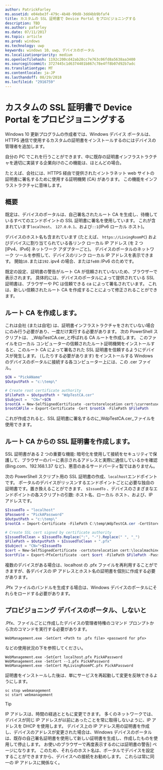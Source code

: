 ```yaml
---
author: PatrickFarley
ms.assetid: e04ebe3f-479c-4b48-99d8-3dd4bb9bfaf4
title: カスタムの SSL 証明書で Device Portal をプロビジョニングする
description: TBD
ms.author: pafarley
ms.date: 07/11/2017
ms.topic: article
ms.prod: windows
ms.technology: uwp
keywords: windows 10、uwp、デバイスのポータル
ms.localizationpriority: medium
ms.openlocfilehash: 1192c200cd42ab28cc7e763c06fd8a5638aa3400
ms.sourcegitcommit: 3727445c1d6374401b867c78e4ff8b07d92b7adc
ms.translationtype: MT
ms.contentlocale: ja-JP
ms.lasthandoff: 08/29/2018
ms.locfileid: "2916759"
---
```

# <a name="provision-device-portal-with-a-custom-ssl-certificate"></a>カスタムの SSL 証明書で Device Portal をプロビジョニングする
Windows 10 更新プログラムの作成者では、Windows デバイス ポータルは、HTTPS 通信で使用するカスタムの証明書をインストールするのにはデバイスの管理者を追加します。 

自分の PC でこれを行うことができます、中に既存の証明書インフラストラクチャを適切に実装する企業向けのこの機能は、ほとんどの場合。  

たとえば、会社には、HTTPS 経由で提供されたイントラネット web サイトの証明書に署名するために使用する証明機関 (CA) があります。 この機能をインフラストラクチャに意味します。 

## <a name="overview"></a>概要
既定は、デバイスのポータルは、自己署名されたルート CA を生成し、待機しているすべてのエンドポイントの SSL 証明書に署名を使用しています。 これが含まれています`localhost`、 `127.0.0.1`、および`::1`(IPv6 ローカル ホスト)。

デバイスのホスト名も含まれています (たとえば、 `https://LivingRoomPC`) およびデバイスに割り当てられている各リンク ローカル IP アドレス (を 2 つ [IPv4、IPv6] ネットワーク アダプターごと)。 デバイスのポータルのネットワーク ツールを参照して、デバイスのリンク ローカル IP アドレスを表示できます。 開始`10.`または`192.`ipv4 の場合、または`fe80:`IPv6 のためです。 

既定の設定、証明書の警告がルート CA が信頼されていないため、ブラウザーで表示されます。 具体的には、デバイスのポータルによって提供されている SSL 証明書は、ブラウザーや PC は信頼できる ca によって署名されています。 これは、新しい信頼されたルート CA を作成することによって修正されることができます。

## <a name="create-a-root-ca"></a>ルート CA を作成します。

これは会社 (または自宅) は、証明書インフラストラクチャをされていない場合にのみ行う必要があり、一度だけ実行する必要があります。 次の PowerShell スクリプトは、 _WdpTestCA.cer_と呼ばれる CA ルートを作成します。 このファイルをローカル コンピューターの信頼されたルート証明機関をインストールすると、このルート CA によって署名された SSL 証明書を信頼するようにデバイスが発生します。 (したりする必要があります) をインストールする Windows のデバイスのポータルに接続する各コンピューター上には、この .cer ファイル。  

```PowerShell
$CN = "PickAName"
$OutputPath = "c:\temp\"

# Create root certificate authority
$FilePath = $OutputPath + "WdpTestCA.cer"
$Subject =  "CN="+$CN
$rootCA = New-SelfSignedCertificate -certstorelocation cert:\currentuser\my -Subject $Subject -HashAlgorithm "SHA512" -KeyUsage CertSign,CRLSign
$rootCAFile = Export-Certificate -Cert $rootCA -FilePath $FilePath
```

これが作成されると、SSL 証明書に署名するのに_WdpTestCA.cer_ファイルを使用できます。 

## <a name="create-an-ssl-certificate-with-the-root-ca"></a>ルート CA からの SSL 証明書を作成します。

SSL 証明書がある 2 つの重要な機能: 暗号化を使用して接続をセキュリティで保護して、ブラウザーのバーに表示されるアドレスと実際に通信しているかを確認 (Bing.com、192.168.1.37 など)、悪意のあるサードパーティ製ではありません。

次の PowerShell スクリプト用の SSL 証明書の作成、`localhost`エンドポイントです。 ポータルのデバイスがリッスンするエンドポイントごとに必要な独自の証明書です。置き換えることができます、 `$IssuedTo` 、デバイスのさまざまなエンドポイントの各スクリプトの引数: ホスト名、ローカル ホスト、および、IP アドレスです。

```PowerShell
$IssuedTo = "localhost"
$Password = "PickAPassword"
$OutputPath = "c:\temp\"
$rootCA = Import-Certificate -FilePath C:\temp\WdpTestCA.cer -CertStoreLocation Cert:\CurrentUser\My\

# Create SSL cert signed by certificate authority
$IssuedToClean = $IssuedTo.Replace(":", "-").Replace(" ", "_")
$FilePath = $OutputPath + $IssuedToClean + ".pfx"
$Subject = "CN="+$IssuedTo
$cert = New-SelfSignedCertificate -certstorelocation cert:\localmachine\my -Subject $Subject -DnsName $IssuedTo -Signer $rootCA -HashAlgorithm "SHA512"
$certFile = Export-PfxCertificate -cert $cert -FilePath $FilePath -Password (ConvertTo-SecureString -String $Password -Force -AsPlainText)
```

複数のデバイスがある場合は、localhost の .pfx ファイルを再利用することができますが、各デバイスの IP アドレスとホスト名の証明書を個別に作成する必要があります。

.Pfx ファイルのバンドルを生成する場合は、Windows デバイスのポータルにそれらをロードする必要があります。 

## <a name="provision-device-portal-with-the-certifications"></a>プロビジョニング デバイスのポータル、しないと

.Pfx、ファイルごとに作成したデバイスの管理者特権のコマンド プロンプトから次のコマンドを実行する必要があります。

```
WebManagement.exe -SetCert <Path to .pfx file> <password for pfx> 
```

などの使用状況の下を参照してください。
```
WebManagement.exe -SetCert localhost.pfx PickAPassword
WebManagement.exe -SetCert --1.pfx PickAPassword
WebManagement.exe -SetCert MyLivingRoomPC.pfx PickAPassword
```

証明書をインストールした後は、単にサービスを再起動して変更を反映できるようにします。

```
sc stop webmanagement
sc start webmanagement
```

> [!TIP]
> IP アドレスは、時間の経過とともに変更できます。
多くのネットワークでは、デバイスが同じ IP アドレスが以前にあったことを常に取得しないように、IP アドレスを DHCP を使用します。 デバイス上の IP アドレス用の証明書を作成し、デバイスのアドレスが変更された場合は、Windows デバイスのポータルは、既存の自己署名証明書を使用して新しい証明書を生成し、作成したものを使用して停止します。 お使いのブラウザーで再度表示するのには証明書の警告] ページになります。 このため、それらのホスト名は、ポータルでデバイスを設定することができますから、デバイスへの接続をお勧めします。 これらは常に同一の IP アドレスに関係なく。
